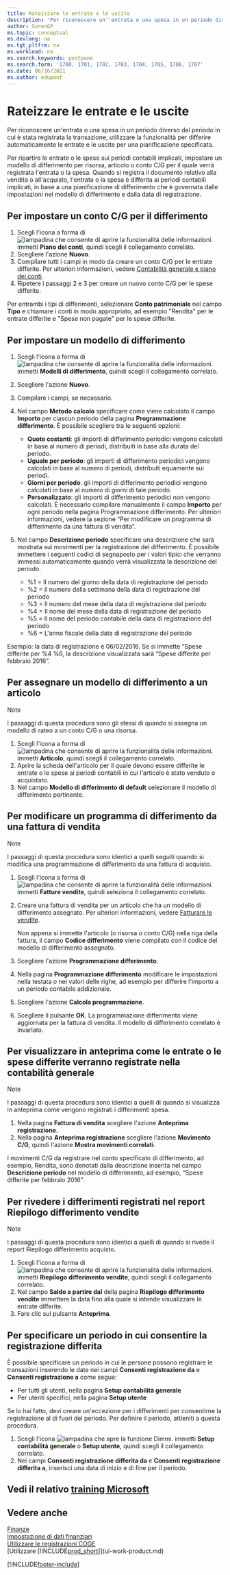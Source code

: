 ```yaml
---
title: Rateizzare le entrate e le uscite
description: 'Per riconoscere un''entrata o una spesa in un periodo diverso dal periodo in cui è stata registrata la transazione, puoi differire o posporre automaticamente le entrate e le uscite per una pianificazione specificata.'
author: SorenGP
ms.topic: conceptual
ms.devlang: na
ms.tgt_pltfrm: na
ms.workload: na
ms.search.keywords: postpone
ms.search.form: '1700, 1701, 1702, 1703, 1704, 1705, 1706, 1707'
ms.date: 06/16/2021
ms.author: edupont
---
```

# <a name="defer-revenues-and-expenses"></a>Rateizzare le entrate e le uscite

Per riconoscere un'entrata o una spesa in un periodo diverso dal periodo in cui è stata registrata la transazione, utilizzare la funzionalità per differire automaticamente le entrate e le uscite per una pianificazione specificata.

Per ripartire le entrate o le spese sui periodi contabili implicati, impostare un modello di differimento per risorsa, articolo o conto C/G per il quale verrà registrata l'entrata o la spesa. Quando si registra il documento relativo alla vendita o all'acquisto, l'entrata o la spesa è differita ai periodi contabili implicati, in base a una pianificazione di differimento che è governata dalle impostazioni nel modello di differimento e dalla data di registrazione.

## <a name="to-set-up-a-gl-account-for-deferral"></a>Per impostare un conto C/G per il differimento

1. Scegli l'icona a forma di ![lampadina che consente di aprire la funzionalità delle informazioni.](media/ui-search/search_small.png "Dimmi cosa vuoi fare") immetti **Piano dei conti**, quindi scegli il collegamento correlato.
2. Scegliere l'azione **Nuovo**.
3. Compilare tutti i campi in modo da creare un conto C/G per le entrate differite. Per ulteriori informazioni, vedere [Contabilità generale e piano dei conti](finance-general-ledger.md).
4. Ripetere i passaggi 2 e 3 per creare un nuovo conto C/G per le spese differite.

Per entrambi i tipi di differimenti, selezionare **Conto patrimoniale** nel campo **Tipo** e chiamare i conti in modo appropriato, ad esempio "Rendita" per le entrate differite e "Spese non pagate" per le spese differite.

## <a name="to-set-up-a-deferral-template"></a>Per impostare un modello di differimento

1. Scegli l'icona a forma di ![lampadina che consente di aprire la funzionalità delle informazioni.](media/ui-search/search_small.png "Dimmi cosa vuoi fare") immetti **Modelli di differimento**, quindi scegli il collegamento correlato.
2. Scegliere l'azione **Nuovo**.
3. Compilare i campi, se necessario.
4. Nel campo **Metodo calcolo** specificare come viene calcolato il campo **Importo** per ciascun periodo della pagina **Programmazione differimento**. È possibile scegliere tra le seguenti opzioni:

   * **Quote costanti**: gli importi di differimento periodici vengono calcolati in base al numero di periodi, distribuiti in base alla durata del periodo.
   * **Uguale per periodo**: gli importi di differimento periodici vengono calcolati in base al numero di periodi, distribuiti equamente sui periodi.
   * **Giorni per periodo**: gli importi di differimento periodici vengono calcolati in base al numero di giorni di tale periodo.
   * **Personalizzato**: gli importi di differimento periodici non vengono calcolati. È necessario compilare manualmente il campo **Importo** per ogni periodo nella pagina Programmazione differimento. Per ulteriori informazioni, vedere la sezione “Per modificare un programma di differimento da una fattura di vendita”.
5. Nel campo **Descrizione periodo** specificare una descrizione che sarà mostrata sui movimenti per la registrazione del differimento. È possibile immettere i seguenti codici di segnaposto per i valori tipici che verranno immessi automaticamente quando verrà visualizzata la descrizione del periodo.

   * %1 = Il numero del giorno della data di registrazione del periodo
   * %2 = Il numero della settimana della data di registrazione del periodo
   * %3 = Il numero del mese della data di registrazione del periodo
   * %4 = Il nome del mese della data di registrazione del periodo
   * %5 = Il nome del periodo contabile della data di registrazione del periodo
   * %6 = L'anno fiscale della data di registrazione del periodo

Esempio: la data di registrazione è 06/02/2016. Se si immette “Spese differite per %4 %6, la descrizione visualizzata sarà “Spese differite per febbraio 2016”.

## <a name="to-assign-a-deferral-template-to-an-item"></a>Per assegnare un modello di differimento a un articolo

> [!NOTE]  
> I passaggi di questa procedura sono gli stessi di quando si assegna un modello di rateo a un conto C/G o una risorsa.

1. Scegli l'icona a forma di ![lampadina che consente di aprire la funzionalità delle informazioni.](media/ui-search/search_small.png "Dimmi cosa vuoi fare") immetti **Articolo**, quindi scegli il collegamento correlato.
2. Aprire la scheda dell'articolo per il quale devono essere differite le entrate o le spese ai periodi contabili in cui l'articolo è stato venduto o acquistato.
3. Nel campo **Modello di differimento di default** selezionare il modello di differimento pertinente.

## <a name="to-change-a-deferral-schedule-from-a-sales-invoice"></a>Per modificare un programma di differimento da una fattura di vendita

> [!NOTE]  
> I passaggi di questa procedura sono identici a quelli seguiti quando si modifica una programmazione di differimento da una fattura di acquisto.

1. Scegli l'icona a forma di ![lampadina che consente di aprire la funzionalità delle informazioni.](media/ui-search/search_small.png "Informazioni sull'operazione che si desidera eseguire") immetti **Fatture vendite**, quindi seleziona il collegamento correlato.
2. Creare una fattura di vendita per un articolo che ha un modello di differimento assegnato. Per ulteriori informazioni, vedere [Fatturare le vendite](sales-how-invoice-sales.md).

    Non appena si immette l'articolo (o risorsa o conto C/G) nella riga della fattura, il campo **Codice differimento** viene compilato con il codice del modello di differimento assegnato.
3. Scegliere l'azione **Programmazione differimento**.
4. Nella pagina **Programmazione differimento** modificare le impostazioni nella testata o nei valori delle righe, ad esempio per differire l'importo a un periodo contabile addizionale.
5. Scegliere l'azione **Calcola programmazione**.
6. Scegliere il pulsante **OK**. La programmazione differimento viene aggiornata per la fattura di vendita. Il modello di differimento correlato è invariato.

## <a name="to-preview-how-deferred-revenues-or-expenses-will-be-posted-to-the-general-ledger"></a>Per visualizzare in anteprima come le entrate o le spese differite verranno registrate nella contabilità generale

> [!NOTE]  
> I passaggi di questa procedura sono identici a quelli di quando si visualizza in anteprima come vengono registrati i differimenti spesa.

1. Nella pagina **Fattura di vendita** scegliere l'azione **Anteprima registrazione**.
2. Nella pagina **Anteprima registrazione** scegliere l'azione **Movimento C/G**, quindi l'azione **Mostra movimenti correlati**.

I movimenti C/G da registrare nel conto specificato di differimento, ad esempio, Rendita, sono denotati dalla descrizione inserita nel campo **Descrizione periodo** nel modello di differimento, ad esempio, “Spese differite per febbraio 2016”.

## <a name="to-review-posted-deferrals-in-the-sales-deferral-summary-report"></a>Per rivedere i differimenti registrati nel report Riepilogo differimento vendite

> [!NOTE]  
> I passaggi di questa procedura sono identici a quelli di quando si rivede il report Riepilogo differimento acquisto.

1. Scegli l'icona a forma di ![lampadina che consente di aprire la funzionalità delle informazioni.](media/ui-search/search_small.png "Informazioni sull'operazione che si desidera eseguire") immetti **Riepilogo differimento vendite**, quindi scegli il collegamento correlato.
2. Nel campo **Saldo a partire dal** della pagina **Riepilogo differimento vendite** immettere la data fino alla quale si intende visualizzare le entrate differite.
3. Fare clic sul pulsante **Anteprima**.

## <a name="to-specify-a-period-in-which-to-allow-deferral-posting"></a>Per specificare un periodo in cui consentire la registrazione differita

È possibile specificare un periodo in cui le persone possono registrare le transazioni inserendo le date nei campi **Consenti registrazione da** e **Consenti registrazione a** come segue:

* Per tutti gli utenti, nella pagina **Setup contabilità generale**
* Per utenti specifici, nella pagina **Setup utente**

Se lo hai fatto, devi creare un'eccezione per i differimenti per consentirne la registrazione al di fuori del periodo. Per definire il periodo, attieniti a questa procedura.

1. Scegli l'icona ![lampadina che apre la funzione Dimmi.](media/ui-search/search_small.png "Informazioni sull'operazione che si desidera eseguire") immetti **Setup contabilità generale** o **Setup utente**, quindi scegli il collegamento correlato.
2. Nei campi **Consenti registrazione differita da** e **Consenti registrazione differita a**, inserisci una data di inizio e di fine per il periodo.

## <a name="see-related-microsoft-training"></a>Vedi il relativo [training Microsoft](/training/modules/processing-invoices-dynamics-365-business-central/)

## <a name="see-also"></a>Vedere anche

[Finanze](finance.md)  
[Impostazione di dati finanziari](finance-setup-finance.md)  
[Utilizzare le registrazioni COGE](ui-work-general-journals.md)  
[Utilizzare [!INCLUDE[prod_short](includes/prod_short.md)]](ui-work-product.md)


[!INCLUDE[footer-include](includes/footer-banner.md)]
